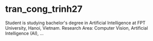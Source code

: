 # tran_cong_trinh27
Student is studying bachelor's degree in Artificial Intelligence at FPT University, Hanoi, Vietnam.
Research Area: Computer Vision, Artificial Intelligence (AI), ...

